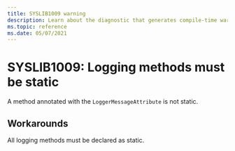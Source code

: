 ```yaml
---
title: SYSLIB1009 warning
description: Learn about the diagnostic that generates compile-time warning SYSLIB1009.
ms.topic: reference
ms.date: 05/07/2021
---
```

# SYSLIB1009: Logging methods must be static

A method annotated with the `LoggerMessageAttribute` is not static.

## Workarounds

All logging methods must be declared as static.